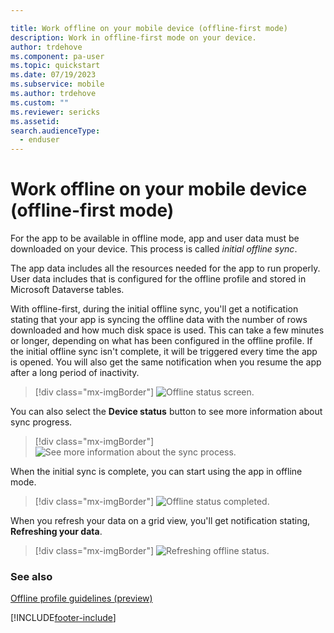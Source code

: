 ```yaml
---

title: Work offline on your mobile device (offline-first mode)
description: Work in offline-first mode on your device.
author: trdehove
ms.component: pa-user
ms.topic: quickstart
ms.date: 07/19/2023
ms.subservice: mobile
ms.author: trdehove
ms.custom: ""
ms.reviewer: sericks
ms.assetid: 
search.audienceType: 
  - enduser
---
```


# Work offline on your mobile device (offline-first mode)

For the app to be available in offline mode, app and user data must be downloaded on your device. This process is called *initial offline sync*.

The app data includes all the resources needed for the app to run properly. User data includes that is configured for the offline profile and stored in Microsoft Dataverse tables.

With offline-first, during the initial offline sync, you'll get a notification stating that your app is syncing the offline data with the number of rows downloaded and how much disk space is used. This can take a few minutes or longer, depending on what has been configured in the offline profile. If the initial offline sync isn't complete, it will be triggered every time the app is opened. You will also get the same notification when you resume the app after a long period of inactivity.


> [!div class="mx-imgBorder"]
> ![Offline status screen.](media/mobile-offline-first-notification-1.png)

You can also select the **Device status** button to see more information about sync progress.

> [!div class="mx-imgBorder"]
> ![See more information about the sync process.](media/mobile-offline-device-status-page.png)

When the initial sync is complete, you can start using the app in offline mode.

> [!div class="mx-imgBorder"]
> ![Offline status completed.](media/mobile-offline-first-notification-2.png)


When you refresh your data on a grid view, you'll get notification stating, **Refreshing your data**.

> [!div class="mx-imgBorder"]
> ![Refreshing offline status.](media/mobile-offline-first-update-notification.png)

### See also

[Offline profile guidelines (preview)](mobile-offline-guidelines.md)





[!INCLUDE[footer-include](../includes/footer-banner.md)]

